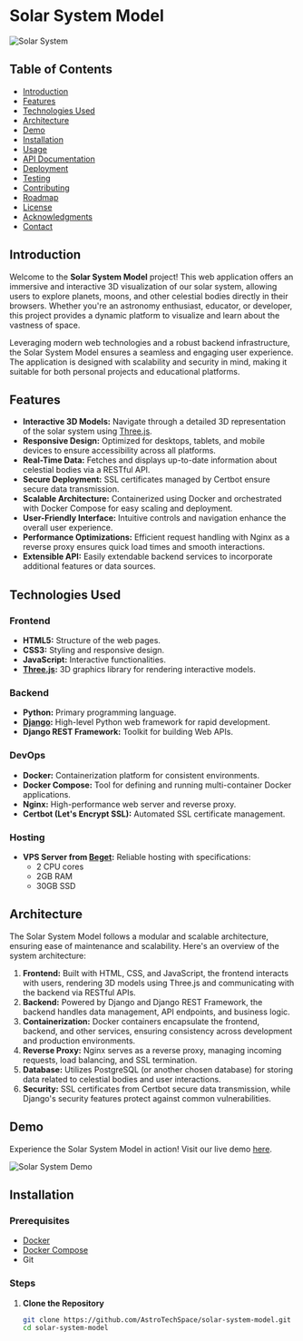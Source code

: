 # Solar System Model

![Solar System](https://github.com/AstroTechSpace/solar-system-model/blob/master/client/images/solar-system-banner.png)

## Table of Contents

- [Introduction](#introduction)
- [Features](#features)
- [Technologies Used](#technologies-used)
- [Architecture](#architecture)
- [Demo](#demo)
- [Installation](#installation)
- [Usage](#usage)
- [API Documentation](#api-documentation)
- [Deployment](#deployment)
- [Testing](#testing)
- [Contributing](#contributing)
- [Roadmap](#roadmap)
- [License](#license)
- [Acknowledgments](#acknowledgments)
- [Contact](#contact)

## Introduction

Welcome to the **Solar System Model** project! This web application offers an immersive and interactive 3D visualization of our solar system, allowing users to explore planets, moons, and other celestial bodies directly in their browsers. Whether you're an astronomy enthusiast, educator, or developer, this project provides a dynamic platform to visualize and learn about the vastness of space.

Leveraging modern web technologies and a robust backend infrastructure, the Solar System Model ensures a seamless and engaging user experience. The application is designed with scalability and security in mind, making it suitable for both personal projects and educational platforms.

## Features

- **Interactive 3D Models:** Navigate through a detailed 3D representation of the solar system using [Three.js](https://threejs.org/).
- **Responsive Design:** Optimized for desktops, tablets, and mobile devices to ensure accessibility across all platforms.
- **Real-Time Data:** Fetches and displays up-to-date information about celestial bodies via a RESTful API.
- **Secure Deployment:** SSL certificates managed by Certbot ensure secure data transmission.
- **Scalable Architecture:** Containerized using Docker and orchestrated with Docker Compose for easy scaling and deployment.
- **User-Friendly Interface:** Intuitive controls and navigation enhance the overall user experience.
- **Performance Optimizations:** Efficient request handling with Nginx as a reverse proxy ensures quick load times and smooth interactions.
- **Extensible API:** Easily extendable backend services to incorporate additional features or data sources.

## Technologies Used

### Frontend

- **HTML5:** Structure of the web pages.
- **CSS3:** Styling and responsive design.
- **JavaScript:** Interactive functionalities.
- **[Three.js](https://threejs.org/):** 3D graphics library for rendering interactive models.

### Backend

- **Python:** Primary programming language.
- **[Django](https://www.djangoproject.com/):** High-level Python web framework for rapid development.
- **Django REST Framework:** Toolkit for building Web APIs.

### DevOps

- **Docker:** Containerization platform for consistent environments.
- **Docker Compose:** Tool for defining and running multi-container Docker applications.
- **Nginx:** High-performance web server and reverse proxy.
- **Certbot (Let's Encrypt SSL):** Automated SSL certificate management.

### Hosting

- **VPS Server from [Beget](https://beget.com/):** Reliable hosting with specifications:
  - 2 CPU cores
  - 2GB RAM
  - 30GB SSD

## Architecture

The Solar System Model follows a modular and scalable architecture, ensuring ease of maintenance and scalability. Here's an overview of the system architecture:

1. **Frontend:** Built with HTML, CSS, and JavaScript, the frontend interacts with users, rendering 3D models using Three.js and communicating with the backend via RESTful APIs.
2. **Backend:** Powered by Django and Django REST Framework, the backend handles data management, API endpoints, and business logic.
3. **Containerization:** Docker containers encapsulate the frontend, backend, and other services, ensuring consistency across development and production environments.
4. **Reverse Proxy:** Nginx serves as a reverse proxy, managing incoming requests, load balancing, and SSL termination.
5. **Database:** Utilizes PostgreSQL (or another chosen database) for storing data related to celestial bodies and user interactions.
6. **Security:** SSL certificates from Certbot secure data transmission, while Django's security features protect against common vulnerabilities.

## Demo

Experience the Solar System Model in action! Visit our live demo [here](https://your-domain.com).

![Solar System Demo](https://github.com/AstroTechSpace/solar-system-model/blob/main/assets/demo.gif)

## Installation

### Prerequisites

- [Docker](https://www.docker.com/get-started)
- [Docker Compose](https://docs.docker.com/compose/install/)
- Git

### Steps

1. **Clone the Repository**

   ```bash
   git clone https://github.com/AstroTechSpace/solar-system-model.git
   cd solar-system-model
